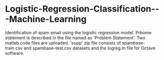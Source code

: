 # Logistic-Regression-Classification---Machine-Learning
Identification of spam email using the logistic regression model.
Prbome statement is described in the file named as 'Problem Statement'.
Two matlab code files are uploaded.
'supp' zip file consists of spambase-train.csv and spambase-test.csv datasets and the logreg.m file for Octave software.
